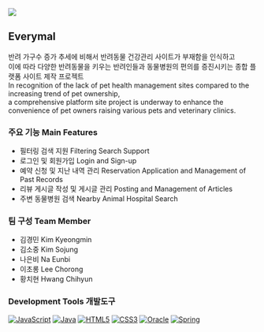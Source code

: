 <img src="https://github.com/rongrongcho/everymal/assets/119823081/45545133-f6d6-4b24-9dce-18429eb40b67"/>


## Everymal

반려 가구수 증가 추세에 비해서 반려동물 건강관리 사이트가 부재함을 인식하고 <br>
이에 따라 다양한 반려동물을 키우는 반려인들과 동물병원의 편의를 증진시키는 종합 플랫폼 사이트 제작 프로젝트
<br>
In recognition of the lack of pet health management sites compared to the increasing trend of pet ownership, <br>
a comprehensive platform site project is underway to enhance the convenience of pet owners raising various pets and veterinary clinics.

### 주요 기능 Main Features 

- 필터링 검색 지원 Filtering Search Support 
- 로그인 및 회원가입 Login and Sign-up 
- 예약 신청 및 지난 내역 관리 Reservation Application and Management of Past Records 
- 리뷰 게시글 작성 및 게시글 관리 Posting and Management of Articles 
- 주변 동물병원 검색 Nearby Animal Hospital Search 

### 팀 구성 Team Member  

- 김경민 Kim Kyeongmin
- 김소중 Kim Sojung
- 나은비 Na Eunbi
- 이초롱 Lee Chorong
- 황치현 Hwang Chihyun

### Development Tools 개발도구 
[![JavaScript](https://img.shields.io/badge/JavaScript-F7DF1E?style=flat-square&logo=JavaScript&logoColor=white)](https://img.shields.io/badge/JavaScript-F7DF1E?style=flat-square&logo=JavaScript&logoColor=white)
[![Java](https://img.shields.io/badge/Java-007396?style=flat-square&logo=java&logoColor=white)](https://img.shields.io/badge/Java-007396?style=flat-square&logo=java&logoColor=white)
[![HTML5](https://img.shields.io/badge/HTML5-E34F26?style=flat-square&logo=HTML5&logoColor=white)](https://img.shields.io/badge/HTML5-E34F26?style=flat-square&logo=HTML5&logoColor=white)
[![CSS3](https://img.shields.io/badge/CSS3-1572B6?style=flat-square&logo=CSS3&logoColor=white)](https://img.shields.io/badge/CSS3-1572B6?style=flat-square&logo=CSS3&logoColor=white)
[![Oracle](https://img.shields.io/badge/Oracle-F80000?style=flat-square&logo=Oracle&logoColor=white)](https://img.shields.io/badge/Oracle-F80000?style=flat-square&logo=Oracle&logoColor=white)
[![Spring](https://img.shields.io/badge/Spring-6DB33F?style=flat-square&logo=Spring&logoColor=white)](https://img.shields.io/badge/Spring-6DB33F?style=flat-square&logo=Spring&logoColor=white)
